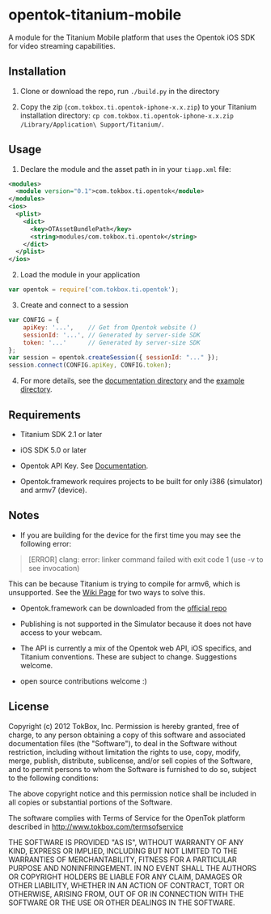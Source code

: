 opentok-titanium-mobile
================
A module for the Titanium Mobile platform that uses the Opentok iOS SDK for video streaming capabilities.

Installation
------------
1.  Clone or download the repo, run `./build.py` in the directory

2.  Copy the zip (`com.tokbox.ti.opentok-iphone-x.x.zip`) to your Titanium installation directory: `cp com.tokbox.ti.opentok-iphone-x.x.zip /Library/Application\ Support/Titanium/`.

Usage
-----
1.  Declare the module and the asset path in in your `tiapp.xml` file:

```xml
<modules>
  <module version="0.1">com.tokbox.ti.opentok</module>
</modules>
<ios>
  <plist>
    <dict>
      <key>OTAssetBundlePath</key>
      <string>modules/com.tokbox.ti.opentok</string>
    </dict>
  </plist>
</ios>
```
	
2.  Load the module in your application

```javascript
var opentok = require('com.tokbox.ti.opentok');
```
	
3. Create and connect to a session

```javascript
var CONFIG = {
	apiKey: '...',    // Get from Opentok website ()
	sessionId: '...', // Generated by server-side SDK
	token: '...'      // Generated by server-size SDK
};
var session = opentok.createSession({ sessionId: "..." });
session.connect(CONFIG.apiKey, CONFIG.token);
```
	
4. For more details, see the [documentation directory](opentok-titanium-mobile/tree/master/documentation) and the [example directory](opentok-titanium-mobile/tree/master/example).

Requirements
------------
*  Titanium SDK 2.1 or later

*  iOS SDK 5.0 or later

*  Opentok API Key. See [Documentation](http://www.tokbox.com/opentok/api/tools/js/apikey).

*  Opentok.framework requires projects to be built for only i386 (simulator) and armv7 (device).

Notes
-----
*  If you are building for the device for the first time you may see the following error:

> [ERROR] clang: error: linker command failed with exit code 1 (use -v to see invocation)

   This can be because Titanium is trying to compile for armv6, which is unsupported. See the [Wiki Page](opentok-titanium-mobile/wiki/Removing-armv6-from-your-Titanium-Project) for two ways to solve this.

*  Opentok.framework can be downloaded from the [official repo](https://github.com/opentok/opentok-ios-sdk)

*  Publishing is not supported in the Simulator because it does not have access to your webcam.

*  The API is currently a mix of the Opentok web API, iOS specifics, and Titanium conventions. These are subject
   to change. Suggestions welcome.

*  open source contributions welcome :)

License
-------
Copyright (c) 2012 TokBox, Inc.
Permission is hereby granted, free of charge, to any person obtaining a copy of
this software and associated documentation files (the "Software"), to deal in 
the Software without restriction, including without limitation the rights to 
use, copy, modify, merge, publish, distribute, sublicense, and/or sell copies 
of the Software, and to permit persons to whom the Software is furnished to do 
so, subject to the following conditions:

The above copyright notice and this permission notice shall be included in all 
copies or substantial portions of the Software.

The software complies with Terms of Service for the OpenTok platform described 
in http://www.tokbox.com/termsofservice

THE SOFTWARE IS PROVIDED "AS IS", WITHOUT WARRANTY OF ANY KIND, EXPRESS OR 
IMPLIED, INCLUDING BUT NOT LIMITED TO THE WARRANTIES OF MERCHANTABILITY, 
FITNESS FOR A PARTICULAR PURPOSE AND NONINFRINGEMENT. IN NO EVENT SHALL THE 
AUTHORS OR COPYRIGHT HOLDERS BE LIABLE FOR ANY CLAIM, DAMAGES OR OTHER 
LIABILITY, WHETHER IN AN ACTION OF CONTRACT, TORT OR OTHERWISE, ARISING FROM, 
OUT OF OR IN CONNECTION WITH THE SOFTWARE OR THE USE OR OTHER DEALINGS IN THE 
SOFTWARE.

